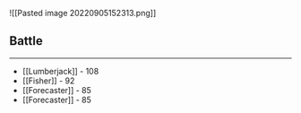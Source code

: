 ![[Pasted image 20220905152313.png]]

## Battle
---
- [[Lumberjack]] - 108
- [[Fisher]] - 92
- [[Forecaster]] - 85
- [[Forecaster]] - 85